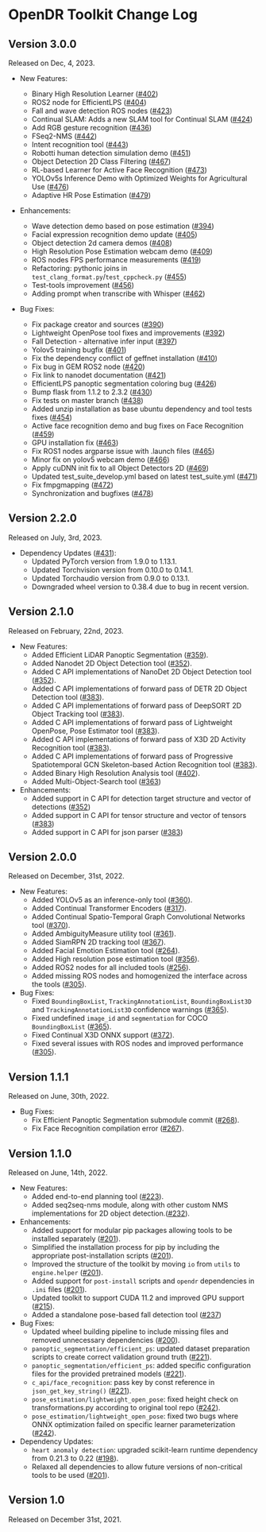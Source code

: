 # OpenDR Toolkit Change Log

## Version 3.0.0
Released on Dec, 4, 2023.
- New Features:  
  - Binary High Resolution Learner ([#402](https://github.com/opendr-eu/opendr/pull/402))
  - ROS2 node for EfficientLPS ([#404](https://github.com/opendr-eu/opendr/pull/404))
  - Fall and wave detection ROS nodes ([#423](https://github.com/opendr-eu/opendr/pull/423))
  - Continual SLAM: Adds a new SLAM tool for Continual SLAM ([#424](https://github.com/opendr-eu/opendr/pull/424))
  - Add RGB gesture recognition ([#436](https://github.com/opendr-eu/opendr/pull/436))
  - FSeq2-NMS ([#442](https://github.com/opendr-eu/opendr/pull/442))
  - Intent recognition tool ([#443](https://github.com/opendr-eu/opendr/pull/443))
  - Robotti human detection simulation demo ([#451](https://github.com/opendr-eu/opendr/pull/451))
  - Object Detection 2D Class Filtering ([#467](https://github.com/opendr-eu/opendr/pull/467))
  - RL-based Learner for Active Face Recognition ([#473](https://github.com/opendr-eu/opendr/pull/473))
  - YOLOv5s Inference Demo with Optimized Weights for Agricultural Use ([#476]([#](https://github.com/opendr-eu/opendr/pull/)476))
  - Adaptive HR Pose Estimation ([#479](https://github.com/opendr-eu/opendr/pull/479))
- Enhancements:
  - Wave detection demo based on pose estimation ([#394](https://github.com/opendr-eu/opendr/pull/394))
  - Facial expression recognition demo update ([#405](https://github.com/opendr-eu/opendr/pull/405))
  - Object detection 2d camera demos ([#408](https://github.com/opendr-eu/opendr/pull/408))
  - High Resolution Pose Estimation webcam demo ([#409](https://github.com/opendr-eu/opendr/pull/409))
  - ROS nodes FPS performance measurements ([#419](https://github.com/opendr-eu/opendr/pull/419))
  - Refactoring: pythonic joins in `test_clang_format.py`/`test_cppcheck.py` ([#455](https://github.com/opendr-eu/opendr/pull/455))
  - Test-tools improvement ([#456](https://github.com/opendr-eu/opendr/pull/456)) 
  - Adding prompt when transcribe with Whisper ([#462](https://github.com/opendr-eu/opendr/pull/462))
 
- Bug Fixes:
  - Fix package creator and sources ([#390](https://github.com/opendr-eu/opendr/pull/390))
  - Lightweight OpenPose tool fixes and improvements ([#392](https://github.com/opendr-eu/opendr/pull/392))
  - Fall Detection - alternative infer input ([#397](https://github.com/opendr-eu/opendr/pull/397))
  - Yolov5 training bugfix ([#401](https://github.com/opendr-eu/opendr/pull/401))
  - Fix the dependency conflict of geffnet installation ([#410](https://github.com/opendr-eu/opendr/pull/410))
  - Fix bug in GEM ROS2 node ([#420](https://github.com/opendr-eu/opendr/pull/420))
  - Fix link to nanodet documentation ([#421](https://github.com/opendr-eu/opendr/pull/421))
  - EfficientLPS panoptic segmentation coloring bug ([#426](https://github.com/opendr-eu/opendr/pull/426))
  - Bump flask from 1.1.2 to 2.3.2 ([#430](https://github.com/opendr-eu/opendr/pull/430))
  - Fix tests on master branch ([#438](https://github.com/opendr-eu/opendr/pull/438))
  - Added unzip installation as base ubuntu dependency and tool tests fixes ([#454](https://github.com/opendr-eu/opendr/pull/454))
  - Active face recognition demo and bug fixes on Face Recognition ([#459](https://github.com/opendr-eu/opendr/pull/459))
  - GPU installation fix ([#463](https://github.com/opendr-eu/opendr/pull/463))
  - Fix ROS1 nodes argparse issue with .launch files ([#465](https://github.com/opendr-eu/opendr/pull/465))
  - Minor fix on yolov5 webcam demo ([#466](https://github.com/opendr-eu/opendr/pull/466))
  - Apply cuDNN init fix to all Object Detectors 2D ([#469](https://github.com/opendr-eu/opendr/pull/469))
  - Updated test_suite_develop.yml based on latest test_suite.yml ([#471](https://github.com/opendr-eu/opendr/pull/471))
  - Fix fmpgmapping ([#472](https://github.com/opendr-eu/opendr/pull/472))
  - Synchronization and bugfixes ([#478](https://github.com/opendr-eu/opendr/pull/478))

## Version 2.2.0
Released on July, 3rd, 2023.

  - Dependency Updates ([#431](https://github.com/opendr-eu/opendr/pull/431)):
    - Updated PyTorch version from 1.9.0 to 1.13.1.
    - Updated Torchvision version from 0.10.0 to 0.14.1.
    - Updated Torchaudio version from 0.9.0 to 0.13.1.
    - Downgraded wheel version to 0.38.4 due to bug in recent version.

## Version 2.1.0
Released on February, 22nd, 2023.

  - New Features:
    - Added Efficient LiDAR Panoptic Segmentation ([#359](https://github.com/opendr-eu/opendr/pull/359)).
    - Added Nanodet 2D Object Detection tool ([#352](https://github.com/opendr-eu/opendr/pull/352)).
    - Added C API implementations of NanoDet 2D Object Detection tool ([#352](https://github.com/opendr-eu/opendr/pull/352)).
    - Added C API implementations of forward pass of DETR 2D Object Detection tool ([#383](https://github.com/opendr-eu/opendr/pull/383)).
    - Added C API implementations of forward pass of DeepSORT 2D Object Tracking tool ([#383](https://github.com/opendr-eu/opendr/pull/383)).
    - Added C API implementations of forward pass of Lightweight OpenPose, Pose Estimator tool ([#383](https://github.com/opendr-eu/opendr/pull/383)).
    - Added C API implementations of forward pass of X3D 2D Activity Recognition tool ([#383](https://github.com/opendr-eu/opendr/pull/383)).
    - Added C API implementations of forward pass of Progressive Spatiotemporal GCN Skeleton-based Action Recognition tool ([#383](https://github.com/opendr-eu/opendr/pull/383)).
    - Added Binary High Resolution Analysis tool ([#402](https://github.com/opendr-eu/opendr/pull/402)).
    - Added Multi-Object-Search tool ([#363](https://github.com/opendr-eu/opendr/pull/363))
  - Enhancements:
    - Added support in C API for detection target structure and vector of detections ([#352](https://github.com/opendr-eu/opendr/pull/352))
    - Added support in C API for tensor structure and vector of tensors ([#383](https://github.com/opendr-eu/opendr/pull/383))
    - Added support in C API for json parser ([#383](https://github.com/opendr-eu/opendr/pull/383))

## Version 2.0.0
Released on December, 31st, 2022.

  - New Features:
    - Added YOLOv5 as an inference-only tool ([#360](https://github.com/opendr-eu/opendr/pull/360)).
    - Added Continual Transformer Encoders ([#317](https://github.com/opendr-eu/opendr/pull/317)).
    - Added Continual Spatio-Temporal Graph Convolutional Networks tool ([#370](https://github.com/opendr-eu/opendr/pull/370)).
    - Added AmbiguityMeasure utility tool ([#361](https://github.com/opendr-eu/opendr/pull/361)).
    - Added SiamRPN 2D tracking tool ([#367](https://github.com/opendr-eu/opendr/pull/367)).
    - Added Facial Emotion Estimation tool ([#264](https://github.com/opendr-eu/opendr/pull/264)).
    - Added High resolution pose estimation tool ([#356](https://github.com/opendr-eu/opendr/pull/356)).
    - Added ROS2 nodes for all included tools ([#256](https://github.com/opendr-eu/opendr/pull/256)).
    - Added missing ROS nodes and homogenized the interface across the tools ([#305](https://github.com/opendr-eu/opendr/issues/305)).
  - Bug Fixes:
    - Fixed `BoundingBoxList`, `TrackingAnnotationList`, `BoundingBoxList3D` and `TrackingAnnotationList3D` confidence warnings ([#365](https://github.com/opendr-eu/opendr/pull/365)).
    - Fixed undefined `image_id` and `segmentation` for COCO `BoundingBoxList` ([#365](https://github.com/opendr-eu/opendr/pull/365)).
    - Fixed Continual X3D ONNX support ([#372](https://github.com/opendr-eu/opendr/pull/372)).
    - Fixed several issues with ROS nodes and improved performance ([#305](https://github.com/opendr-eu/opendr/issues/305)).

## Version 1.1.1
Released on June, 30th, 2022.

  - Bug Fixes:
    - Fix Efficient Panoptic Segmentation submodule commit ([#268](https://github.com/opendr-eu/opendr/pull/268)).
    - Fix Face Recognition compilation error ([#267](https://github.com/opendr-eu/opendr/pull/267)).

## Version 1.1.0
Released on June, 14th, 2022.

  - New Features:
    - Added end-to-end planning tool ([#223](https://github.com/opendr-eu/opendr/pull/223)).
    - Added seq2seq-nms module, along with other custom NMS implementations for 2D object detection.([#232](https://github.com/opendr-eu/opendr/pull/232)).
  - Enhancements:
    - Added support for modular pip packages allowing tools to be installed separately ([#201](https://github.com/opendr-eu/opendr/pull/201)).
    - Simplified the installation process for pip by including the appropriate post-installation scripts ([#201](https://github.com/opendr-eu/opendr/pull/201)).
    - Improved the structure of the toolkit by moving `io` from `utils` to `engine.helper` ([#201](https://github.com/opendr-eu/opendr/pull/201)).
    - Added support for `post-install` scripts and `opendr` dependencies in `.ini` files  ([#201](https://github.com/opendr-eu/opendr/pull/201)).
    - Updated toolkit to support CUDA 11.2 and improved GPU support ([#215](https://github.com/opendr-eu/opendr/pull/215)).
    - Added a standalone pose-based fall detection tool ([#237](https://github.com/opendr-eu/opendr/pull/237))
  - Bug Fixes:
    - Updated wheel building pipeline to include missing files and removed unnecessary dependencies ([#200](https://github.com/opendr-eu/opendr/pull/200)).
    - `panoptic_segmentation/efficient_ps`: updated dataset preparation scripts to create correct validation ground truth ([#221](https://github.com/opendr-eu/opendr/pull/221)).
    - `panoptic_segmentation/efficient_ps`: added specific configuration files for the provided pretrained models ([#221](https://github.com/opendr-eu/opendr/pull/221)).
    - `c_api/face_recognition`: pass key by const reference in `json_get_key_string()` ([#221](https://github.com/opendr-eu/opendr/pull/221)).
    - `pose_estimation/lightweight_open_pose`: fixed height check on transformations.py according to original tool repo ([#242](https://github.com/opendr-eu/opendr/pull/242)).
    - `pose_estimation/lightweight_open_pose`: fixed two bugs where ONNX optimization failed on specific learner parameterization ([#242](https://github.com/opendr-eu/opendr/pull/242)).
  - Dependency Updates:
    - `heart anomaly detection`: upgraded scikit-learn runtime dependency from 0.21.3 to 0.22 ([#198](https://github.com/opendr-eu/opendr/pull/198)).
    - Relaxed all dependencies to allow future versions of non-critical tools to be used ([#201](https://github.com/opendr-eu/opendr/pull/201)).


## Version 1.0
Released on December 31st, 2021.
